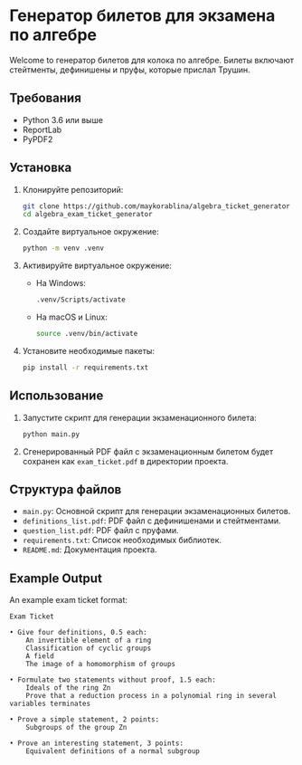 
# Генератор билетов для экзамена по алгебре

Welcome to генератор билетов для колока по алгебре. Билеты включают стейтменты, дефинишены и пруфы, которые прислал Трушин.

## Требования

- Python 3.6 или выше
- ReportLab
- PyPDF2

## Установка

1. Клонируйте репозиторий:
   ```sh
   git clone https://github.com/maykorablina/algebra_ticket_generator
   cd algebra_exam_ticket_generator
   ```

2. Создайте виртуальное окружение:
   ```sh
   python -m venv .venv
   ```

3. Активируйте виртуальное окружение:
   - На Windows:
     ```sh
     .venv/Scripts/activate
     ```
   - На macOS и Linux:
     ```sh
     source .venv/bin/activate
     ```

4. Установите необходимые пакеты:
   ```sh
   pip install -r requirements.txt
   ```

## Использование

1. Запустите скрипт для генерации экзаменационного билета:
   ```sh
   python main.py
   ```

2. Сгенерированный PDF файл с экзаменационным билетом будет сохранен как `exam_ticket.pdf` в директории проекта.

## Структура файлов

- `main.py`: Основной скрипт для генерации экзаменационных билетов.
- `definitions_list.pdf`: PDF файл с дефинишенами и стейтментами.
- `question_list.pdf`: PDF файл с пруфами.
- `requirements.txt`: Список необходимых библиотек.
- `README.md`: Документация проекта.

## Example Output

An example exam ticket format:

```
Exam Ticket

• Give four definitions, 0.5 each:
    An invertible element of a ring
    Classification of cyclic groups
    A field
    The image of a homomorphism of groups

• Formulate two statements without proof, 1.5 each:
    Ideals of the ring Zn
    Prove that a reduction process in a polynomial ring in several variables terminates

• Prove a simple statement, 2 points:
    Subgroups of the group Zn

• Prove an interesting statement, 3 points:
    Equivalent definitions of a normal subgroup
```